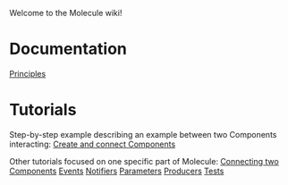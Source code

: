 Welcome to the Molecule wiki!

# Documentation
[Principles](https://github.com/OpenSmock/Molecule/blob/main/documentation/Principles.md)

# Tutorials
Step-by-step example describing an example between two Components interacting:
[Create and connect Components](https://github.com/OpenSmock/Molecule/blob/main/documentation/Create%20and%20connect%20Components.md)

Other tutorials focused on one specific part of Molecule:
[Connecting two Components](https://github.com/OpenSmock/Molecule/blob/main/documentation/Connecting%20two%20Components.md)
[Events](https://github.com/OpenSmock/Molecule/blob/main/documentation/Events.md)
[Notifiers](https://github.com/OpenSmock/Molecule/blob/main/documentation/Notifiers.md)
[Parameters](https://github.com/OpenSmock/Molecule/blob/main/documentation/Parameters.md)
[Producers](https://github.com/OpenSmock/Molecule/blob/main/documentation/Producers.md)
[Tests](https://github.com/OpenSmock/Molecule/blob/main/documentation/Tests.md)
